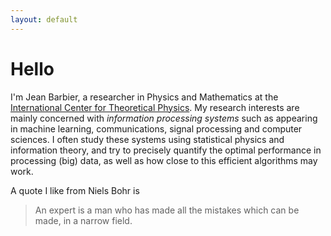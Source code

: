 ```yaml
---
layout: default
---
```



# Hello

I'm Jean Barbier, a researcher in Physics and Mathematics at the [International Center for Theoretical Physics](https://www.ictp.it/). My research interests are mainly concerned with _information processing systems_ such as appearing in machine learning, communications, signal processing and computer sciences. I often study these systems using statistical physics and information theory, and try to precisely quantify the optimal performance in processing (big) data, as well as how close to this efficient algorithms may work.

A quote I like from Niels Bohr is

> An expert is a man who has made all the mistakes which can be made, in a narrow field.
